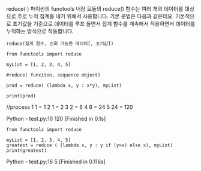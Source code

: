 reduce( )
파이썬의 functools 내장 모듈의 reduce() 함수는 여러 개의 데이터를 대상으로 주로 누적 집계를 내기 위해서 사용합니다.
기본 문법은 다음과 같은데요. 기본적으로 초기값을 기준으로 데이터를 루프 돌면서 집계 함수를 계속해서 적용하면서 데이터를 누적하는 방식으로 작동합니다.
```
reduce(집계 함수, 순회 가능한 데이터[, 초기값])
```


```
from functools import reduce

myList = [1, 2, 3, 4, 5]

#reduce( funciton, sequence object)

prod = reduce( (lambda x, y : x*y), myList)

print(prod)
```

//process
1 1 = 1
2 1 = 2
3 2 = 6
4 6 = 24
5 24 = 120



Python - test.py:10
120
[Finished in 0.1s]



```
from functools import reduce

myList = [1, 2, 3, 4, 5]
greatest = reduce ( (lambda x, y : y if (y>x) else x), myList)
print(greatest)
```


Python - test.py:16
5
[Finished in 0.116s]
